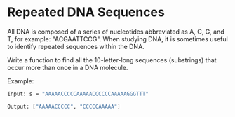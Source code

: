 # Repeated DNA Sequences

All DNA is composed of a series of nucleotides abbreviated as A, C, G, and T, for example: "ACGAATTCCG". When studying DNA, it is sometimes useful to identify repeated sequences within the DNA.

Write a function to find all the 10-letter-long sequences (substrings) that occur more than once in a DNA molecule.

Example:

```bash
Input: s = "AAAAACCCCCAAAAACCCCCCAAAAAGGGTTT"

Output: ["AAAAACCCCC", "CCCCCAAAAA"]
```